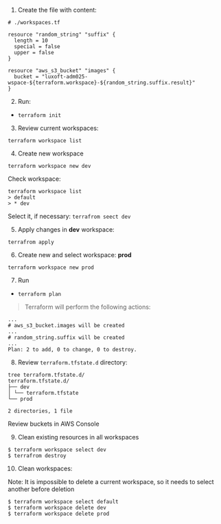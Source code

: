 1. Create the file with content:
````
# ./workspaces.tf

resource "random_string" "suffix" {
  length = 10
  special = false
  upper = false
}

resource "aws_s3_bucket" "images" {
  bucket = "luxoft-adm025-wspace-${terraform.workspace}-${random_string.suffix.result}"
}
````

2. Run:
 - `terraform init`
   
3. Review current workspaces:
   
`terraform workspace list`
   
4. Create new workspace

`terraform workspace new dev`

Check workspace:
````
terraform workspace list
> default
> * dev
````

Select it, if necessary:
`terrafrom seect dev`

5. Apply changes in **dev** workspace:

`terrafrom apply`

6. Create new and select workspace: **prod**

`terraform workspace new prod`

7. Run
- `terraform plan`
 > Terraform will perform the following actions:
````
...
# aws_s3_bucket.images will be created
...
# random_string.suffix will be created
...
Plan: 2 to add, 0 to change, 0 to destroy.
````

8. Review `terraform.tfstate.d` directory:
````
tree terraform.tfstate.d/
terraform.tfstate.d/
├── dev
│ └── terraform.tfstate
└── prod

2 directories, 1 file
````

Review buckets in AWS Console

9. Clean existing resources in all workspaces
````
$ terraform workspace select dev
$ terrafrom destroy
````

10. Clean workspaces:

Note: It is impossible to delete a current workspace, 
so it needs to select another before deletion

````
$ terraform workspace select default
$ terraform workspace delete dev
$ terraform workspace delete prod
````


